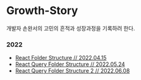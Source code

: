 # Growth-Story

개발자 손완서의 고민의 흔적과 성장과정을 기록하려 한다.

### 2022

- [React Folder Structure // 2022.04.15](https://github.com/Dev-Study-Cafe/Growth-Story/blob/main/React%20Folder%20Structure%20::%202022.04.15.md)
- [React Query Folder Structure // 2022.05.24](https://github.com/Dev-Study-Cafe/Growth-Story/blob/main/React%20Query%20Folder%20Structure%20::%202022.05.24.md)
- [React Query Folder Structure 2 // 2022.06.08](https://github.com/Dev-Study-Cafe/Growth-Story/blob/main/React%20Query%20Folder%20Structure%202%20::%202022.06.08.md)
